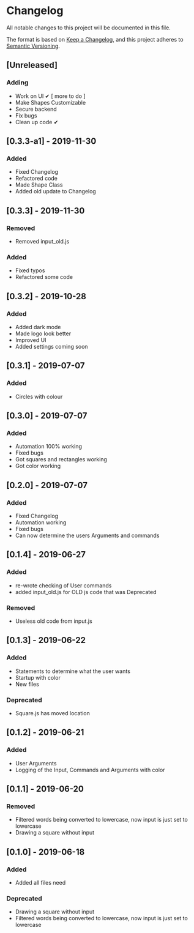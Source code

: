 # Changelog
All notable changes to this project will be documented in this file.

The format is based on [Keep a Changelog](https://keepachangelog.com/en/1.0.0/),
and this project adheres to [Semantic Versioning](https://semver.org/spec/v2.0.0.html).


## [Unreleased]
### Adding
- Work on UI ✔ [ more to do ]
- Make Shapes Customizable
- Secure backend
- Fix bugs
- Clean up code ✔


## [0.3.3-a1] - 2019-11-30
### Added
- Fixed Changelog
- Refactored code
- Made Shape Class
- Added old update to Changelog


## [0.3.3] - 2019-11-30
### Removed
- Removed input_old.js

### Added
- Fixed typos
- Refactored some code


## [0.3.2] - 2019-10-28
### Added
- Added dark mode
- Made logo look better
- Improved UI
- Added settings coming soon


## [0.3.1] - 2019-07-07
### Added
- Circles with colour


## [0.3.0] - 2019-07-07
### Added
- Automation 100% working
- Fixed bugs
- Got squares and rectangles working
- Got color working


## [0.2.0] - 2019-07-07
### Added
- Fixed Changelog
- Automation working
- Fixed bugs
- Can now determine the users Arguments and commands


## [0.1.4] - 2019-06-27
### Added
- re-wrote checking of User commands
- added input_old.js for OLD js code that was Deprecated

### Removed
- Useless old code from input.js


## [0.1.3] - 2019-06-22
### Added
- Statements to determine what the user wants
- Startup with color
- New files

### Deprecated
- Square.js has moved location


## [0.1.2] - 2019-06-21
### Added
- User Arguments
- Logging of the Input, Commands and Arguments with color


## [0.1.1] - 2019-06-20
### Removed
- Filtered words being converted to lowercase, now input is just set to lowercase
- Drawing a square without input


## [0.1.0] - 2019-06-18
### Added
- Added all files need

### Deprecated
- Drawing a square without input
- Filtered words being converted to lowercase, now input is just set to lowercase



